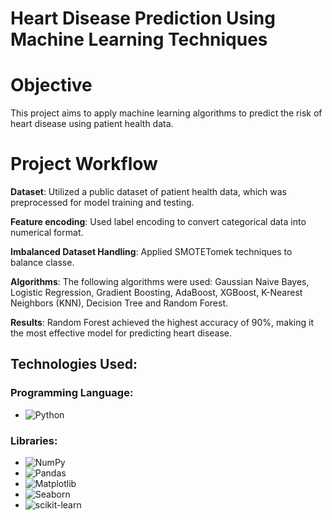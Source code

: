 # Heart Disease Prediction Using Machine Learning Techniques

# Objective
This project aims to apply machine learning algorithms to predict the risk of heart disease using patient health data.

# Project Workflow
 **Dataset**: Utilized a public dataset of patient health data, which was preprocessed for model training and testing.
 
 **Feature encoding**: Used label encoding to convert categorical data into numerical format.
 
 **Imbalanced Dataset Handling**: Applied SMOTETomek techniques to balance classe.
 
 **Algorithms**: The following algorithms were used: Gaussian Naive Bayes, Logistic Regression, Gradient Boosting, AdaBoost, XGBoost, K-Nearest Neighbors (KNN), Decision Tree and Random Forest.
 
 **Results**: Random Forest achieved the highest accuracy of 90%, making it the most effective model for predicting heart disease.

 ## Technologies Used:

### Programming Language:
- ![Python](https://img.shields.io/badge/Python-3776AB?style=for-the-badge&logo=python&logoColor=white)

### Libraries:
- ![NumPy](https://img.shields.io/badge/NumPy-013243?style=for-the-badge&logo=numpy&logoColor=white)
- ![Pandas](https://img.shields.io/badge/Pandas-150458?style=for-the-badge&logo=pandas&logoColor=white)
- ![Matplotlib](https://img.shields.io/badge/Matplotlib-3776AB?style=for-the-badge&logoColor=white)
- ![Seaborn](https://img.shields.io/badge/Seaborn-2E8B57?style=for-the-badge&logo=seaborn&logoColor=white)
- ![scikit-learn](https://img.shields.io/badge/scikit--learn-F7931E?style=for-the-badge&logo=scikit-learn&logoColor=black)

